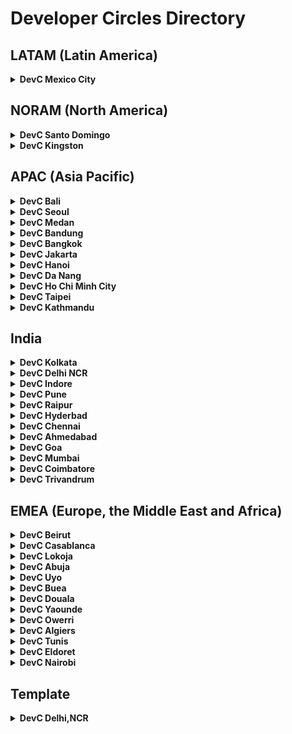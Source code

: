 # Developer Circles Directory

## LATAM (Latin America)

<details>
  <summary>
    <b>DevC Mexico City</b>
  </summary>

  - Lead(s):
    - Adan Figueroa
    - Joshua Pedraza
    - Martin Manriquez
    - Miguel Lopez
    - Rihan Topete
  - Facebook Group: https://www.facebook.com/groups/DevCCiudaddeMexico
  - Github: https://github.com/Facebook-Developers-Circle-CDMX-Retos
</details>

## NORAM (North America)

<details>
  <summary>
    <b>DevC Santo Domingo</b>
  </summary>

  - Lead(s):
    - [Enmanuel Toribio](https://github.com/eatskolnikov)
    - [Giancarlos Castillo](https://github.com/GianCastle)
    - [Harry Vizcaino](https://github.com/harysvizcaino)
    - [Julissa Mateo](https://julissa.tech/)
  - Facebook Group: https://www.facebook.com/groups/628943874499693
</details>

<details>
  <summary>
    <b>DevC Kingston</b>
  </summary>

  - Lead(s):
    - [Nicholas Kee](https://github.com/nkkee)
    - [Jordan Liu](https://github.com/jordanliu)
  - Facebook Group: https://www.facebook.com/groups/devckingston
  - Github: https://github.com/DevC-Kingston
</details>


## APAC (Asia Pacific)

<details>
  <summary>
    <b>DevC Bali</b>
  </summary>

  - Lead(s):
    - [Reza Primasatya](https://github.com/rezaprimasatya)
    - [Teofilus Candra](https://github.com/teofiluscandra)
  - Facebook Group: https://www.facebook.com/groups/DevCBali
  - GitHub: https://github.com/devcbali
</details>

<details>
  <summary>
    <b>DevC Seoul</b>
  </summary>

  - Lead(s):
    - [Yurim Jin](https://github.com/milooy)
    - [Dongwoo Gim](https://github.com/gimdongwoo)
    - [Ian Choi]()
    - [Yeonsoo Jeon]()
  - Facebook Group: https://www.facebook.com/groups/DevCSeoul
  - GitHub: https://github.com/Developer-Circles-Seoul
</details>

<details>
  <summary>
    <b>DevC Medan</b>
  </summary>
  
  - Lead(s):
    - [Sastra Nababan](https://github.com/SastraNababan)
    - [Indra Gunawan](https://github.com/IndraGunawan)
  - Facebook Group: https://www.facebook.com/groups/DevCMedan
  - Github: https://github.com/devc-medan
</details>

<details>
  <summary>
    <b>DevC Bandung</b>
  </summary>

  - Lead(s):
    - [Ahmad Zaky](https://github.com/azaky)
    - Michaela Sandra
  - Facebook Group: https://www.facebook.com/groups/DevCBandung
  - Github: https://github.com/DevCBandung
</details>

<details>
  <summary>
    <b>DevC Bangkok</b>
  </summary>

  - Lead(s):
    - Virot Chiraphadhanakul (Ta)
    - Nattanicha Phatharamalai (Natty)
    - Kan Ouivirach (Kan)
  - Facebook Group: https://www.facebook.com/groups/DevCBangkok
  - Github: https://github.com/devcbkk
</details>

<details>
  <summary>
    <b>DevC Jakarta</b>
  </summary>

  - Lead(s):
    - Anne Regina
    - Luri Darmawan
    - Riza Fahmi
    - Nila Wilda Al Aluf
  - Facebook Group: https://www.facebook.com/groups/DevCJakarta
  - Github: https://github.com/devcjakarta
</details>

<details>
  <summary>
    <b>DevC Hanoi</b>
  </summary>

  - Lead(s):
    - [Le Thanh Hung](https://github.com/hungle90)
  - Facebook Group: https://www.facebook.com/groups/DevCHanoi
  - GitHub: https://github.com/DevCHanoi
</details>

<details>
  <summary>
    <b>DevC Da Nang</b>
  </summary>

  - Lead(s):
    - [Tran Hanh Trang](https://github.com/tranghanhtran)
  - Facebook Group: https://www.facebook.com/groups/devcdanang/
</details>

<details>
  <summary>
    <b>DevC Ho Chi Minh City</b>
  </summary>

  - Lead(s):
    - [Duong The Vinh](https://github.com/leovinh)
  - Facebook Group: https://www.facebook.com/groups/DevCHoChiMinhCity/
</details>

<details>
  <summary>
    <b>DevC Taipei</b>
  </summary>

  - Lead(s):
    - [Kevin Huang](https://github.com/kevinbubu)
    - [Clement Tang](https://github.com/clementtang)
    - [Sean Liu](https://github.com/liushihyen)
  - Facebook Group: https://www.facebook.com/groups/DevCTaipei
  - Github: 
</details>

<details>
  <summary>
    <b>DevC Kathmandu</b>
  </summary>
  
  - Lead(s):
    - [Chandan Thakur](https://github.com/ihackme)
    
  - Facebook Group: https://www.facebook.com/groups/DevCKathmandu/
</details>


## India

<details>
  <summary>
    <b>DevC Kolkata</b>
  </summary>

  - Lead(s):
    - [Sabyasachi Mukhopadhyay](https://github.com/Sabyasachi123276)
  - Facebook Group: https://www.facebook.com/groups/DevCKolkata
  - GitHub: 
</details>

<details>
  <summary>
    <b>DevC Delhi NCR</b>
  </summary>

  - Lead(s):
    - [Saransh Kataria](https://github.com/saranshkataria)
    - [Harshit Juneja](https://github.com/harshitjuneja)
  - Facebook Group: https://www.facebook.com/groups/DevCDelhiNCR
  - GitHub: https://github.com/facebook-developer-circle-delhi
</details>

<details>
  <summary>
    <b>DevC Indore</b>
  </summary>

  - Lead(s):
    - [Mrinal Jain](https://github.com/mrinaljain)
  - Facebook Group: https://www.facebook.com/groups/DevCIndore
  - Github: https://github.com/devcindore
</details>

<details>
  <summary>
    <b>DevC Pune</b>
  </summary>

  - Lead(s):
    - [Sangeeta Gupta](https://github.com/sangeetagupta2068)
    - [Navneet Singh](https://github.com/navneet0693)
  - Facebook Group: https://www.facebook.com/groups/DevCPune
  - Github: https://github.com/devcpune
</details>

<details>
  <summary>
    <b>DevC Raipur</b>
  </summary>

  - Lead(s):
    - [Meghal Agrawal](https://github.com/meghalagrawal)
  - Facebook Group: https://www.facebook.com/groups/DevCRaipur
</details>

<details>
  <summary>
    <b>DevC Hyderbad</b>
  </summary>

  - Lead(s): 
    - [Navya Tatikonda](https://github.com/NavyaTatikonda)
  - Facebook Group: https://www.facebook.com/groups/DevCHyderabad
  - Github: https://github.com/DevCHyderabad
</details>

<details>
  <summary>
    <b>DevC Chennai</b>
  </summary>

  - Lead(s):
    - Srikanth Mohan
  - Facebook Group: https://www.facebook.com/groups/DevCChennai
</details>

<details>
  <summary>
    <b>DevC Ahmedabad</b>
  </summary>

  - Lead(s):
    - Rishabh Agnihotri
  - Facebook Group: https://www.facebook.com/groups/DevCAhmedabad
</details>

<details>
  <summary>
    <b>DevC Goa</b>
  </summary>

  - Lead(s):
    - Jonathan Peréira
  - Facebook Group: https://www.facebook.com/groups/DevCGoa
</details>

<details>
  <summary>
    <b>DevC Mumbai</b>
  </summary>

  - Lead(s):
    - Jatin Malhotra
    - Prerak Gala
  - Facebook Group: https://www.facebook.com/groups/DevCMumbai
</details>

<details>
  <summary>
    <b>DevC Coimbatore</b>
  </summary>

  - Lead(s):
    - [Bharath Raj Kumar](https://github.com/brk9595)
  - Facebook Group: https://www.facebook.com/groups/DevCCoimbatore/
</details>

<details>
  <summary>
    <b>DevC Trivandrum</b>
  </summary>
  
  - Lead(s):
    - [Prashanth Reddy](https://github.com/prashanth726)
  - Facebook Group: https://www.facebook.com/groups/DevCTRV/
</details>

## EMEA (Europe, the Middle East and Africa)

<details>
  <summary>
    <b>DevC Beirut</b>
  </summary>

  - Lead(s):
    - [Salah Awad](https://github.com/salahawad)
    - Sarah Abdallah
  - Facebook Group: https://www.facebook.com/groups/DevCBeirut/
  - GitHub: https://github.com/DevCBeirut
</details>

<details>
  <summary>
    <b>DevC Casablanca</b>
  </summary>
  
  - Lead(s):
    - [Mohammed Aboullite](https://github.com/aboullaite)
  - Facebook Group: https://www.facebook.com/groups/DevC.Casablanca/
</details>

<details>
  <summary>
    <b>DevC Lokoja</b>
  </summary>

  - Lead(s):
    - [Bolaji Ayodeji](https://github.com/BolajiAyodeji)
  - Facebook Group: https://facebook.com/groups/devclokoja/
  - Github: https://github.com/devclokoja
</details>

<details>
  <summary>
    <b>DevC Abuja</b>
  </summary>
  
  - Lead(s):
    - [Hassan Sani](https://github.com/inidaname)
    - [Ahmad Abdulaziz](https://github.com/devamaz)
    - [Nafiu Garba](https://github.com/naslig)
    - [Samuel Stephen](https://github.com/samora4biz)
  - Facebook Group: https://www.facebook.com/groups/devcabuja/
  - GitHub: https://github.com/DevCAbuja
</details>

<details>
  <summary>
    <b>DevC Uyo</b>
  </summary>

  - Lead(s):
    - [Edidiong Asikpo](https://github.com/didicodes)
    - [Ekene Christian](https://github.com/officialchriseo)
  - Facebook Group: https://facebook.com/groups/devcuyo
  - Github: https://github.com/devcuyo
</details>

<details>
  <summary>
    <b>DevC Buea</b>
  </summary>

  - Lead(s):
    - [Tane J. Tangu](https://github.com/tanerochris)
  - Facebook Group: https://www.facebook.com/groups/DevCBuea
  - Github: https://github.com/devcbuea
</details>

<details>
  <summary>
    <b>DevC Douala</b>
  </summary>

  - Lead(s):
    - [Herve Dzeudjouo](https://github.com/dherve19)
  - Facebook Group: https://www.facebook.com/groups/devcdouala/
  - Github: https://github.com/Devc-Douala
</details>

<details>
  <summary>
    <b>DevC Yaounde</b>
  </summary>

  - Lead(s):
    - [Aurelien Xavier](https://github.com/xavier-pay)
    - [Suzy Tresor Tchegnelene](https://github.com/tchegnelenesuzy)
  - Facebook Group: https://www.facebook.com/groups/1216588391854380/
</details>

<details>
  <summary>
    <b>DevC Owerri</b>
  </summary>

  - Lead(s):
    - [Ndubuisi Onyemenam](https://github.com/prondubuisi)
    - [Prosper Opara](https://github.com/kodekage)
  - Facebook Group: https://web.facebook.com/groups/325261998362175/
  - Github: https://github.com/fbdevcowerri
</details>

<details>
  <summary>
    <b>DevC Algiers</b>
  </summary>

  - Lead(s):
    - [Abdelkrim Embarek](https://github.com/karim-embarek)
  - Facebook Group: https://web.facebook.com/groups/DevCAlgiers
  - Github: https://github.com/fb-devc-algiers
</details>

<details>
  <summary>
    <b>DevC Tunis</b>
  </summary>

  - Lead(s):
    - [Faten Ghriss](https://github.com/fatenghriss)
  - Facebook Group: https://www.facebook.com/groups/DevCTunis
  - Github: https://github.com/Facebook-DevC-Tunis
</details>


<details>
  <summary>
    <b>DevC Eldoret</b>
  </summary>

  - Lead(s):
    - [Gertie Sheshe](https://github.com/gertie-sheshe)
    - [Fatma M. Ali](https://github.com/fatmali)
  - Facebook Group: https://www.facebook.com/groups/DevCEldoret
  - Github: https://github.com/DevCEldoret
</details>

<details>
  <summary>
    <b>DevC Nairobi</b>
  </summary>

  - Lead(s):
    - [Eddie Kago](https://github.com/scripttie)
    - Carol Kariuki
  - Facebook Group:https://www.facebook.com/groups/devcnairobi
</details>


## Template

<details>
  <summary>
    <b>DevC Delhi,NCR</b>
  </summary>

  - Lead(s):
    - [Saransh Kataria](https://github.com/saranshkataria)
    - [Harshit Juneja](https://github.com/harshitjuneja)
  - Facebook Group: https://www.facebook.com/groups/DevCDelhiNCR
  - GitHub: https://github.com/facebook-developer-circle-delhi
</details>
